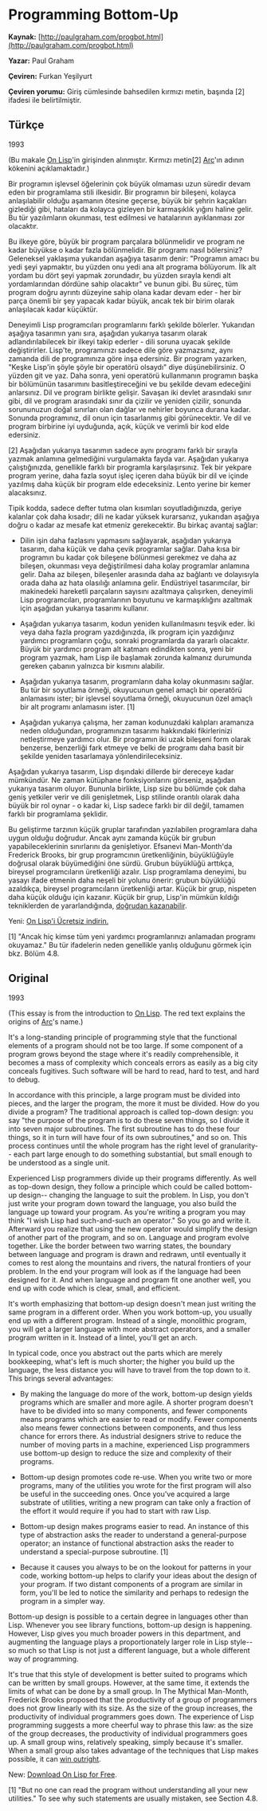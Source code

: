 # Programming Bottom-Up

**Kaynak:** [http://paulgraham.com/progbot.html](http://paulgraham.com/progbot.html)

**Yazar:** Paul Graham

**Çeviren:** Furkan Yeşilyurt

**Çeviren yorumu:** Giriş cümlesinde bahsedilen kırmızı metin, başında [2] ifadesi ile belirtilmiştir.

## Türkçe

1993

(Bu makale [On Lisp](http://paulgraham.com/onlisp.html)'in girişinden alınmıştır. Kırmızı metin[2] [Arc](http://paulgraham.com/arc.html)'ın adının kökenini açıklamaktadır.) 

Bir programın işlevsel öğelerinin çok büyük olmaması uzun süredir devam eden bir programlama stili ilkesidir. Bir programın bir bileşeni, kolayca anlaşılabilir olduğu aşamanın ötesine geçerse, büyük bir şehrin kaçakları gizlediği gibi, hataları da kolayca gizleyen bir karmaşıklık yığını haline gelir. Bu tür yazılımların okunması, test edilmesi ve hatalarının ayıklanması zor olacaktır.

Bu ilkeye göre, büyük bir program parçalara bölünmelidir ve program ne kadar büyükse o kadar fazla bölünmelidir. Bir programı nasıl bölersiniz? Geleneksel yaklaşıma yukarıdan aşağıya tasarım denir: "Programın amacı bu yedi şeyi yapmaktır, bu yüzden onu yedi ana alt programa bölüyorum. İlk alt yordam bu dört şeyi yapmak zorundadır, bu yüzden sırayla kendi alt yordamlarından dördüne sahip olacaktır" ve bunun gibi. Bu süreç, tüm program doğru ayrıntı düzeyine sahip olana kadar devam eder - her bir parça önemli bir şey yapacak kadar büyük, ancak tek bir birim olarak anlaşılacak kadar küçüktür.

Deneyimli Lisp programcıları programlarını farklı şekilde bölerler. Yukarıdan aşağıya tasarımın yanı sıra, aşağıdan yukarıya tasarım olarak adlandırılabilecek bir ilkeyi takip ederler - dili soruna uyacak şekilde değiştirirler. Lisp'te, programınızı sadece dile göre yazmazsınız, aynı zamanda dili de programınıza göre inşa edersiniz. Bir program yazarken, "Keşke Lisp'in şöyle şöyle bir operatörü olsaydı" diye düşünebilirsiniz. O yüzden git ve yaz. Daha sonra, yeni operatörü kullanmanın programın başka bir bölümünün tasarımını basitleştireceğini ve bu şekilde devam edeceğini anlarsınız. Dil ve program birlikte gelişir. Savaşan iki devlet arasındaki sınır gibi, dil ve program arasındaki sınır da çizilir ve yeniden çizilir, sonunda sorununuzun doğal sınırları olan dağlar ve nehirler boyunca durana kadar. Sonunda programınız, dil onun için tasarlanmış gibi görünecektir. Ve dil ve program birbirine iyi uyduğunda, açık, küçük ve verimli bir kod elde edersiniz.

[2] Aşağıdan yukarıya tasarımın sadece aynı programı farklı bir sırayla yazmak anlamına gelmediğini vurgulamakta fayda var. Aşağıdan yukarıya çalıştığınızda, genellikle farklı bir programla karşılaşırsınız. Tek bir yekpare program yerine, daha fazla soyut işleç içeren daha büyük bir dil ve içinde yazılmış daha küçük bir program elde edeceksiniz. Lento yerine bir kemer alacaksınız.

Tipik kodda, sadece defter tutma olan kısımları soyutladığınızda, geriye kalanlar çok daha kısadır; dili ne kadar yüksek kurarsanız, yukarıdan aşağıya doğru o kadar az mesafe kat etmeniz gerekecektir. Bu birkaç avantaj sağlar:


* Dilin işin daha fazlasını yapmasını sağlayarak, aşağıdan yukarıya tasarım, daha küçük ve daha çevik programlar sağlar. Daha kısa bir programın bu kadar çok bileşene bölünmesi gerekmez ve daha az bileşen, okunması veya değiştirilmesi daha kolay programlar anlamına gelir. Daha az bileşen, bileşenler arasında daha az bağlantı ve dolayısıyla orada daha az hata olasılığı anlamına gelir. Endüstriyel tasarımcılar, bir makinedeki hareketli parçaların sayısını azaltmaya çalışırken, deneyimli Lisp programcıları, programlarının boyutunu ve karmaşıklığını azaltmak için aşağıdan yukarıya tasarımı kullanır.

* Aşağıdan yukarıya tasarım, kodun yeniden kullanılmasını teşvik eder. İki veya daha fazla program yazdığınızda, ilk program için yazdığınız yardımcı programların çoğu, sonraki programlarda da yararlı olacaktır. Büyük bir yardımcı program alt katmanı edindikten sonra, yeni bir program yazmak, ham Lisp ile başlamak zorunda kalmanız durumunda gereken çabanın yalnızca bir kısmını alabilir.

* Aşağıdan yukarıya tasarım, programların daha kolay okunmasını sağlar. Bu tür bir soyutlama örneği, okuyucunun genel amaçlı bir operatörü anlamasını ister; bir işlevsel soyutlama örneği, okuyucunun özel amaçlı bir alt programı anlamasını ister. [1]

* Aşağıdan yukarıya çalışma, her zaman kodunuzdaki kalıpları aramanıza neden olduğundan, programınızın tasarımı hakkındaki fikirlerinizi netleştirmeye yardımcı olur. Bir programın iki uzak bileşeni form olarak benzerse, benzerliği fark etmeye ve belki de programı daha basit bir şekilde yeniden tasarlamaya yönlendirileceksiniz.

Aşağıdan yukarıya tasarım, Lisp dışındaki dillerde bir dereceye kadar mümkündür. Ne zaman kütüphane fonksiyonlarını görseniz, aşağıdan yukarıya tasarım oluyor. Bununla birlikte, Lisp size bu bölümde çok daha geniş yetkiler verir ve dili genişletmek, Lisp stilinde orantılı olarak daha büyük bir rol oynar - o kadar ki, Lisp sadece farklı bir dil değil, tamamen farklı bir programlama şeklidir.

Bu geliştirme tarzının küçük gruplar tarafından yazılabilen programlara daha uygun olduğu doğrudur. Ancak aynı zamanda küçük bir grubun yapabileceklerinin sınırlarını da genişletiyor. Efsanevi Man-Month'da Frederick Brooks, bir grup programcının üretkenliğinin, büyüklüğüyle doğrusal olarak büyümediğini öne sürdü. Grubun büyüklüğü arttıkça, bireysel programcıların üretkenliği azalır. Lisp programlama deneyimi, bu yasayı ifade etmenin daha neşeli bir yolunu önerir: grubun büyüklüğü azaldıkça, bireysel programcıların üretkenliği artar. Küçük bir grup, nispeten daha küçük olduğu için kazanır. Küçük bir grup, Lisp'in mümkün kıldığı tekniklerden de yararlandığında, [doğrudan kazanabilir](http://paulgraham.com/avg.html).



Yeni: [On Lisp'i Ücretsiz indirin.](http://paulgraham.com/onlisptext.html)






[1] "Ancak hiç kimse tüm yeni yardımcı programlarınızı anlamadan programı okuyamaz." Bu tür ifadelerin neden genellikle yanlış olduğunu görmek için bkz. Bölüm 4.8.

## Original

1993

(This essay is from the introduction to [On Lisp](http://paulgraham.com/onlisp.html). The red text explains the origins of [Arc](http://paulgraham.com/arc.html)'s name.)

It's a long-standing principle of programming style that the functional elements of a program should not be too large. If some component of a program grows beyond the stage where it's readily comprehensible, it becomes a mass of complexity which conceals errors as easily as a big city conceals fugitives. Such software will be hard to read, hard to test, and hard to debug.

In accordance with this principle, a large program must be divided into pieces, and the larger the program, the more it must be divided. How do you divide a program? The traditional approach is called top-down design: you say "the purpose of the program is to do these seven things, so I divide it into seven major subroutines. The first subroutine has to do these four things, so it in turn will have four of its own subroutines," and so on. This process continues until the whole program has the right level of granularity-- each part large enough to do something substantial, but small enough to be understood as a single unit.

Experienced Lisp programmers divide up their programs differently. As well as top-down design, they follow a principle which could be called bottom-up design-- changing the language to suit the problem. In Lisp, you don't just write your program down toward the language, you also build the language up toward your program. As you're writing a program you may think "I wish Lisp had such-and-such an operator." So you go and write it. Afterward you realize that using the new operator would simplify the design of another part of the program, and so on. Language and program evolve together. Like the border between two warring states, the boundary between language and program is drawn and redrawn, until eventually it comes to rest along the mountains and rivers, the natural frontiers of your problem. In the end your program will look as if the language had been designed for it. And when language and program fit one another well, you end up with code which is clear, small, and efficient.

It's worth emphasizing that bottom-up design doesn't mean just writing the same program in a different order. When you work bottom-up, you usually end up with a different program. Instead of a single, monolithic program, you will get a larger language with more abstract operators, and a smaller program written in it. Instead of a lintel, you'll get an arch.

In typical code, once you abstract out the parts which are merely bookkeeping, what's left is much shorter; the higher you build up the language, the less distance you will have to travel from the top down to it. This brings several advantages:


* By making the language do more of the work, bottom-up design yields programs which are smaller and more agile. A shorter program doesn't have to be divided into so many components, and fewer components means programs which are easier to read or modify. Fewer components also means fewer connections between components, and thus less chance for errors there. As industrial designers strive to reduce the number of moving parts in a machine, experienced Lisp programmers use bottom-up design to reduce the size and complexity of their programs.

* Bottom-up design promotes code re-use. When you write two or more programs, many of the utilities you wrote for the first program will also be useful in the succeeding ones. Once you've acquired a large substrate of utilities, writing a new program can take only a fraction of the effort it would require if you had to start with raw Lisp.

* Bottom-up design makes programs easier to read. An instance of this type of abstraction asks the reader to understand a general-purpose operator; an instance of functional abstraction asks the reader to understand a special-purpose subroutine. [1]

* Because it causes you always to be on the lookout for patterns in your code, working bottom-up helps to clarify your ideas about the design of your program. If two distant components of a program are similar in form, you'll be led to notice the similarity and perhaps to redesign the program in a simpler way.

Bottom-up design is possible to a certain degree in languages other than Lisp. Whenever you see library functions, bottom-up design is happening. However, Lisp gives you much broader powers in this department, and augmenting the language plays a proportionately larger role in Lisp style-- so much so that Lisp is not just a different language, but a whole different way of programming.

It's true that this style of development is better suited to programs which can be written by small groups. However, at the same time, it extends the limits of what can be done by a small group. In The Mythical Man-Month, Frederick Brooks proposed that the productivity of a group of programmers does not grow linearly with its size. As the size of the group increases, the productivity of individual programmers goes down. The experience of Lisp programming suggests a more cheerful way to phrase this law: as the size of the group decreases, the productivity of individual programmers goes up. A small group wins, relatively speaking, simply because it's smaller. When a small group also takes advantage of the techniques that Lisp makes possible, it can [win outright](http://paulgraham.com/avg.html).



New: [Download On Lisp for Free](http://paulgraham.com/onlisptext.html).






[1] "But no one can read the program without understanding all your new utilities." To see why such statements are usually mistaken, see Section 4.8.
